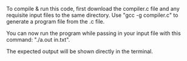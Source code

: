 To compile & run this code, first download the compiler.c file and any requisite
input files to the same directory.
Use "gcc -g compiler.c" to generate a program file from the .c file.

You can now run the program while passing in your input file with this
command: "./a.out in.txt".

The expected output will be shown directly in the terminal.